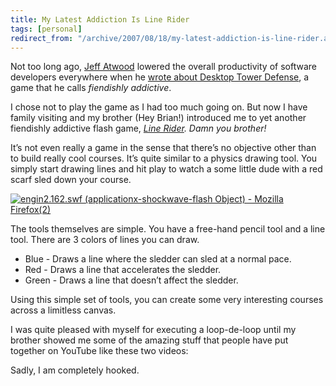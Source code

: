 ```yaml
---
title: My Latest Addiction Is Line Rider
tags: [personal]
redirect_from: "/archive/2007/08/18/my-latest-addiction-is-line-rider.aspx/"
---
```


Not too long ago, [Jeff Atwood](http://www.codinghorror.com/blog/ "CodingHorror") lowered the
overall productivity of software developers everywhere when he [wrote
about Desktop Tower Defense](http://www.codinghorror.com/blog/archives/000872.html "How to get rich programming"),
a game that he calls *fiendishly addictive*.

I chose not to play the game as I had too much going on. But now I have
family visiting and my brother (Hey Brian!) introduced me to yet another
fiendishly addictive flash game, *[Line Rider](http://www.crazygames.com/game/line-rider "Line Rider").
Damn you brother!*

It’s not even really a game in the sense that there’s no objective other
than to build really cool courses. It’s quite similar to a physics
drawing tool. You simply start drawing lines and hit play to watch a
some little dude with a red scarf sled down your course.

[![engin2.162.swf (applicationx-shockwave-flash Object) - Mozilla
Firefox(2)](https://haacked.com/assets/images/haacked_com/WindowsLiveWriter/MyLatestAddictionIsLineRider_CF3B/engin2.162.swf%20(applicationx-shockwave-flash%20Object)%20-%20Mozilla%20Firefox%20(2)_thumb_1.png)](https://haacked.com/assets/images/haacked_com/WindowsLiveWriter/MyLatestAddictionIsLineRider_CF3B/engin2.162.swf%20(applicationx-shockwave-flash%20Object)%20-%20Mozilla%20Firefox%20(2)_1.png)

The tools themselves are simple. You have a free-hand pencil tool and a
line tool. There are 3 colors of lines you can draw.

-   Blue - Draws a line where the sledder can sled at a normal pace.
-   Red - Draws a line that accelerates the sledder.
-   Green - Draws a line that doesn’t affect the sledder.

Using this simple set of tools, you can create some very interesting
courses across a limitless canvas.

I was quite pleased with myself for executing a loop-de-loop until my
brother showed me some of the amazing stuff that people have put
together on YouTube like these two videos:

Sadly, I am completely hooked.
